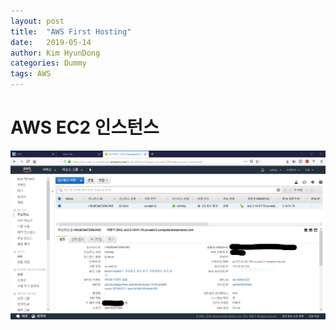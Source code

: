 ```yaml
---
layout: post
title:  "AWS First Hosting"
date:   2019-05-14
author: Kim HyunDong
categories: Dummy
tags: AWS
---
```


# AWS EC2 인스턴스

![아마존 인스턴스](/image/20190514/20190514_AWS.jpg)
